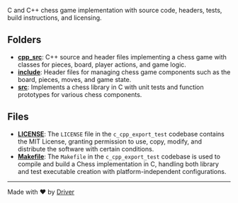 <!--------------------------------------------------------------------------------->
<!-- IMPORTANT: This file is auto-generated by Driver (https://driver.ai). -------->
<!-- Manual edits may be overwritten on future commits. --------------------------->
<!--------------------------------------------------------------------------------->

C and C++ chess game implementation with source code, headers, tests, build instructions, and licensing.

## Folders
- **[cpp_src](cpp_src/README.md)**: C++ source and header files implementing a chess game with classes for pieces, board, player actions, and game logic.
- **[include](include/README.md)**: Header files for managing chess game components such as the board, pieces, moves, and game state.
- **[src](src/README.md)**: Implements a chess library in C with unit tests and function prototypes for various chess components.

## Files
- **[LICENSE](LICENSE.md)**: The `LICENSE` file in the `c_cpp_export_test` codebase contains the MIT License, granting permission to use, copy, modify, and distribute the software with certain conditions.
- **[Makefile](Makefile.md)**: The `Makefile` in the `c_cpp_export_test` codebase is used to compile and build a Chess implementation in C, handling both library and test executable creation with platform-independent configurations.

---
Made with ❤️ by [Driver](https://www.driver.ai/)